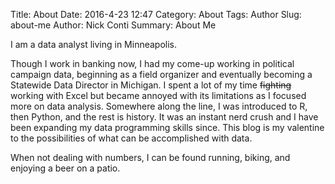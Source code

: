 Title: About
Date: 2016-4-23 12:47
Category: About
Tags: Author
Slug: about-me
Author: Nick Conti
Summary: About Me

I am a data analyst living in Minneapolis.

Though I work in banking now, I had my come-up working in political campaign data, beginning as a field organizer and eventually becoming a Statewide Data Director in Michigan.  I spent a lot of my time <del> fighting</del> working with Excel but became annoyed with its limitations as I focused more on data analysis.  Somewhere along the line, I was introduced to R, then Python, and the rest is history.  It was an instant nerd crush and I have been expanding my data programming skills since.  This blog is my valentine to the possibilities of what can be accomplished with data.

When not dealing with numbers, I can be found running, biking, and enjoying a beer on a patio.